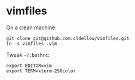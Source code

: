 # vimfiles

On a clean machine:

```
git clone git@github.com:cldellow/vimfiles.git
ln -s vimfiles .vim
```

Tweak `~/.bashrc`:

```
export EDITOR=vim
export TERM=xterm-256color
```

